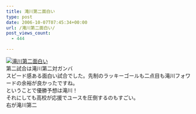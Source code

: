 ```yaml
---
title: 滝川第二面白い
type: post
date: 2006-10-07T07:45:34+00:00
url: /滝川第二面白い/
post_views_count:
  - 444

---
```

[<img class="image-full" src="https://i1.wp.com/jqinglong.html.xdomain.jp/bimg/20061007_1.jpg" alt="滝川第二面白い" border="0" data-recalc-dims="1" />][1]  
第二試合は滝川第二対ガンバ  
スピード感ある面白い試合でした。先制のラッキーゴールも二点目も滝川フォワードの余裕が良かったですね。  
ということで優勝予想は滝川！  
それにしても高校が応援でユースを圧倒するのもすごい。  
右が滝川第二

 [1]: https://i1.wp.com/jqinglong.html.xdomain.jp/bimg/20061007_1.jpg